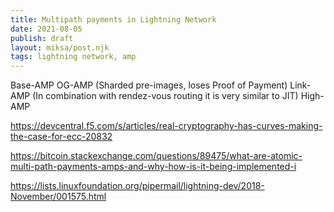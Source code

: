```yaml
---
title: Multipath payments in Lightning Network
date: 2021-08-05
publish: draft
layout: miksa/post.njk
tags: lightning network, amp
---
```


Base-AMP
OG-AMP (Sharded pre-images, loses Proof of Payment)
Link-AMP (In combination with rendez-vous routing it is very similar to JIT)
High-AMP


https://devcentral.f5.com/s/articles/real-cryptography-has-curves-making-the-case-for-ecc-20832

https://bitcoin.stackexchange.com/questions/89475/what-are-atomic-multi-path-payments-amps-and-why-how-is-it-being-implemented-i

https://lists.linuxfoundation.org/pipermail/lightning-dev/2018-November/001575.html